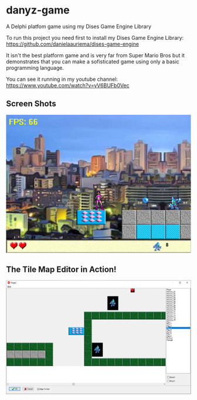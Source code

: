 # danyz-game
A Delphi platfom game using my Dises Game Engine Library

To run this project you need first to install my Dises Game Engine Library: https://github.com/danielaauriema/dises-game-engine


It isn't the best platform game and is very far from Super Mario Bros but it demonstrates that you can make a sofisticated game using only a basic programming language.



You can see it running in my youtube channel: https://www.youtube.com/watch?v=yV6BUFb0Vec

## Screen Shots

![Stage 1](https://github.com/danielaauriema/danyz-game/blob/main/sample/GameStage1.png?raw=true)

## The Tile Map Editor in Action!

![Tile Map Editor](https://github.com/danielaauriema/danyz-game/blob/main/sample/TileMapEditor.png?raw=true)

